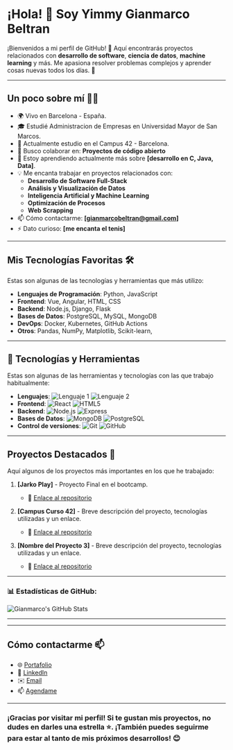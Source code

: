 # ¡Hola! 👋 Soy Yimmy Gianmarco Beltran

¡Bienvenidos a mi perfil de GitHub! 🚀 Aquí encontrarás proyectos relacionados con **desarrollo de software**, **ciencia de datos**, **machine learning** y más. Me apasiona resolver problemas complejos y aprender cosas nuevas todos los días. 🌱

---

## Un poco sobre mí 👨‍💻

- 🌍 Vivo en Barcelona - España.
- 🎓 Estudié Administracion de Empresas en Universidad Mayor de San Marcos.
- 💼 Actualmente estudio en el Campus 42 - Barcelona.
- 👯 Busco colaborar en: **Proyectos de código abierto**
- 🌱 Estoy aprendiendo actualmente más sobre **[desarrollo en C, Java, Data]**.
- 💡 Me encanta trabajar en proyectos relacionados con:
  - **Desarrollo de Software Full-Stack**
  - **Análisis y Visualización de Datos**
  - **Inteligencia Artificial y Machine Learning**
  - **Optimización de Procesos**
  - **Web Scrapping**
- 📫 Cómo contactarme: **[gianmarcobeltran@gmail.com]**
- ⚡ Dato curioso: **[me encanta el tenis]**


---

## Mis Tecnologías Favoritas 🛠️

Estas son algunas de las tecnologías y herramientas que más utilizo:

- **Lenguajes de Programación**: Python, JavaScript  
- **Frontend**: Vue, Angular, HTML, CSS
- **Backend**: Node.js, Django, Flask
- **Bases de Datos**: PostgreSQL, MySQL, MongoDB
- **DevOps**: Docker, Kubernetes, GitHub Actions
- **Otros**: Pandas, NumPy, Matplotlib, Scikit-learn, 


---

## 🔧 Tecnologías y Herramientas
Estas son algunas de las herramientas y tecnologías con las que trabajo habitualmente:

- **Lenguajes**: ![Lenguaje 1](https://img.shields.io/badge/-[Lenguaje]-[Color]?style=flat&logo=[LogoLenguaje]&logoColor=white) ![Lenguaje 2](https://img.shields.io/badge/-[Lenguaje]-[Color]?style=flat&logo=[LogoLenguaje]&logoColor=white) 
- **Frontend**: ![React](https://img.shields.io/badge/-React-61DAFB?style=flat&logo=react&logoColor=white) ![HTML5](https://img.shields.io/badge/-HTML5-E34F26?style=flat&logo=html5&logoColor=white)
- **Backend**: ![Node.js](https://img.shields.io/badge/-Node.js-339933?style=flat&logo=node.js&logoColor=white) ![Express](https://img.shields.io/badge/-Express.js-000000?style=flat&logo=express&logoColor=white)
- **Bases de Datos**: ![MongoDB](https://img.shields.io/badge/-MongoDB-47A248?style=flat&logo=mongodb&logoColor=white) ![PostgreSQL](https://img.shields.io/badge/-PostgreSQL-336791?style=flat&logo=postgresql&logoColor=white)
- **Control de versiones**: ![Git](https://img.shields.io/badge/-Git-F05032?style=flat&logo=git&logoColor=white) ![GitHub](https://img.shields.io/badge/-GitHub-181717?style=flat&logo=github&logoColor=white)



---

## Proyectos Destacados 🚀

Aquí algunos de los proyectos más importantes en los que he trabajado:

1. **[Jarko Play]** - Proyecto Final en el bootcamp.
   - 🔗 [Enlace al repositorio](https://github.com/tu-usuario/nombre-del-proyecto-1)
   
2. **[Campus Curso 42]** - Breve descripción del proyecto, tecnologías utilizadas y un enlace.
   - 🔗 [Enlace al repositorio](https://github.com/tu-usuario/nombre-del-proyecto-2)

3. **[Nombre del Proyecto 3]** - Breve descripción del proyecto, tecnologías utilizadas y un enlace.
   - 🔗 [Enlace al repositorio](https://github.com/tu-usuario/nombre-del-proyecto-3)


---

### 📊 **Estadísticas de GitHub:**

![Gianmarco's GitHub Stats](https://github-readme-stats.vercel.app/api?username=tu-usuario&show_icons=true&theme=radical)

---


---

## Cómo contactarme 📫

- 🌐 [Portafolio](https://tu-sitio-web.com)
- 💼 [LinkedIn](https://linkedin.com/in/gianmarcobeltran)
- ✉️ [Email](mailto:gianmarcobeltran@gmai.com)
- 📫 <a href="https://github.com/ciberzerone/ciberzerone/blob/main/script/agregame.vcf">Agendame </a>

---

### ¡Gracias por visitar mi perfil! Si te gustan mis proyectos, no dudes en darles una estrella ⭐. ¡También puedes seguirme para estar al tanto de mis próximos desarrollos! 😊


<!--
**ciberzerone/ciberzerone** is a ✨ _special_ ✨ repository because its `README.md` (this file) appears on your GitHub profile.

Here are some ideas to get you started:

- 🔭 I’m currently working on ...
- 🌱 I’m currently learning ...
- 👯 I’m looking to collaborate on ...
- 🤔 I’m looking for help with ...
- 💬 Ask me about ...
- 📫 How to reach me: ...
- 😄 Pronouns: ...
- ⚡ Fun fact: ...
-->
